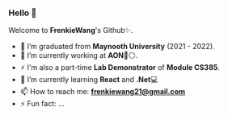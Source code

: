 ### Hello 👋


Welcome to **FrenkieWang**'s Github✨.

- 👯 I’m graduated from **Maynooth University** (2021 - 2022).
- 🔭 I’m currently working at **AON**🔴⚪.
- ⚡ I'm also a part-time **Lab Demonstrator** of **Module CS385**.
- 🌱 I’m currently learning **React** and **.Net**💻
- 📫 How to reach me: **frenkiewang21@gmail.com**
- ⚡ Fun fact: ...
